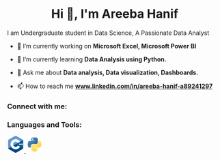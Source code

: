 <h1 align="center">Hi 👋, I'm Areeba Hanif</h1>
<h3align="center">I am Undergraduate student in Data Science, A Passionate Data Analyst</h3>

- 🔭 I’m currently working on **Microsoft Excel, Microsoft Power BI**

- 🌱 I’m currently learning **Data Analysis using Python.**

- 💬 Ask me about **Data analysis, Data visualization, Dashboards.**

- 📫 How to reach me **www.linkedin.com/in/areeba-hanif-a89241297**

<h3 align="left">Connect with me:</h3>
<p align="left">
</p>

<h3 align="left">Languages and Tools:</h3>
<p align="left"> <a href="https://www.w3schools.com/cpp/" target="_blank" rel="noreferrer"> <img src="https://raw.githubusercontent.com/devicons/devicon/master/icons/cplusplus/cplusplus-original.svg" alt="cplusplus" width="40" height="40"/> </a> <a href="https://www.python.org" target="_blank" rel="noreferrer"> <img src="https://raw.githubusercontent.com/devicons/devicon/master/icons/python/python-original.svg" alt="python" width="40" height="40"/> </a> </p>

<!---
areebahanif11/areebahanif11 is a ✨ special ✨ repository because its `README.md` (this file) appears on your GitHub profile.
You can click the Preview link to take a look at your changes.
--->
